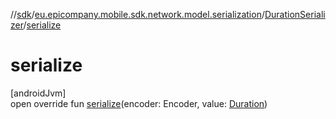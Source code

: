 //[sdk](../../../index.md)/[eu.epicompany.mobile.sdk.network.model.serialization](../index.md)/[DurationSerializer](index.md)/[serialize](serialize.md)

# serialize

[androidJvm]\
open override fun [serialize](serialize.md)(encoder: Encoder, value: [Duration](https://developer.android.com/reference/kotlin/java/time/Duration.html))
